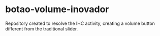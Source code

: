 # botao-volume-inovador
Repository created to resolve the IHC activity, creating a volume button different from the traditional slider.
